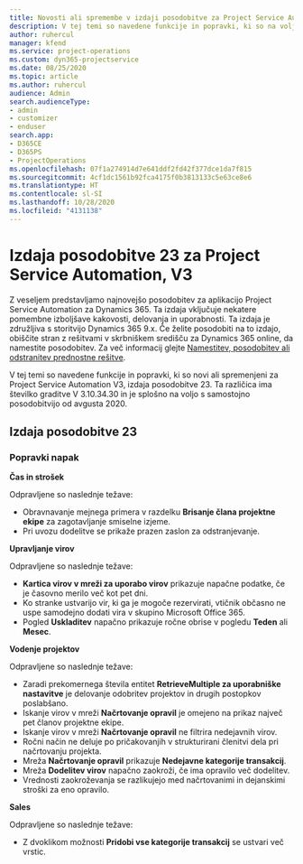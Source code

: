 ```yaml
---
title: Novosti ali spremembe v izdaji posodobitve za Project Service Automation 23, V3
description: V tej temi so navedene funkcije in popravki, ki so na voljo za Project Service Automation V3, izdaja posodobitve 23.
author: ruhercul
manager: kfend
ms.service: project-operations
ms.custom: dyn365-projectservice
ms.date: 08/25/2020
ms.topic: article
ms.author: ruhercul
audience: Admin
search.audienceType:
- admin
- customizer
- enduser
search.app:
- D365CE
- D365PS
- ProjectOperations
ms.openlocfilehash: 07f1a274914d7e641ddf2fd42f377dce1da7f815
ms.sourcegitcommit: 4cf1dc1561b92fca4175f0b3813133c5e63ce8e6
ms.translationtype: HT
ms.contentlocale: sl-SI
ms.lasthandoff: 10/28/2020
ms.locfileid: "4131138"
---
```

# <a name="project-service-automation-update-release-23-v3"></a>Izdaja posodobitve 23 za Project Service Automation, V3

Z veseljem predstavljamo najnovejšo posodobitev za aplikacijo Project Service Automation za Dynamics 365. Ta izdaja vključuje nekatere pomembne izboljšave kakovosti, delovanja in uporabnosti. Ta izdaja je združljiva s storitvijo Dynamics 365 9.x. Če želite posodobiti na to izdajo, obiščite stran z rešitvami v skrbniškem središču za Dynamics 365 online, da namestite posodobitev. Za več informacij glejte [Namestitev, posodobitev ali odstranitev prednostne rešitve](https://docs.microsoft.com/power-platform/admin/install-remove-preferred-solution).

V tej temi so navedene funkcije in popravki, ki so novi ali spremenjeni za Project Service Automation V3, izdaja posodobitve 23. Ta različica ima številko graditve V 3.10.34.30 in je splošno na voljo s samostojno posodobitvijo od avgusta 2020.

## <a name="update-release-23"></a>Izdaja posodobitve 23

### <a name="bug-fixes"></a>Popravki napak

**Čas in strošek**

Odpravljene so naslednje težave:
- Obravnavanje mejnega primera v razdelku **Brisanje člana projektne ekipe** za zagotavljanje smiselne izjeme.
- Pri uvozu dodelitve se prikaže prazen zaslon za odstranjevanje.

**Upravljanje virov**

Odpravljene so naslednje težave:

- **Kartica virov v mreži za uporabo virov** prikazuje napačne podatke, če je časovno merilo več kot pet dni.
- Ko stranke ustvarijo vir, ki ga je mogoče rezervirati, vtičnik občasno ne uspe samodejno dodati vira v skupino Microsoft Office 365.
- Pogled **Uskladitev** napačno prikazuje ročne obrise v pogledu **Teden** ali **Mesec**.

**Vodenje projektov**

Odpravljene so naslednje težave:

- Zaradi prekomernega števila entitet **RetrieveMultiple za uporabniške nastavitve** je delovanje odobritev projektov in drugih postopkov poslabšano.
- Iskanje virov v mreži **Načrtovanje opravil** je omejeno na prikaz največ pet članov projektne ekipe. 
- Iskanje virov v mreži **Načrtovanje opravil** ne filtrira nedejavnih virov.
- Ročni način ne deluje po pričakovanjih v strukturirani členitvi dela pri načrtovanju projekta.
- Mreža **Načrtovanje opravil** prikazuje **Nedejavne kategorije transakcij**.
- Mreža **Dodelitev virov** napačno zaokroži, če ima opravilo več dodelitev.
- Vrednosti zaokroževanja se razlikujejo med načrtovanimi in dejanskimi stroški za eno opravilo.

**Sales**

Odpravljene so naslednje težave:

- Z dvoklikom možnosti **Pridobi vse kategorije transakcij** se ustvari več vrstic.
